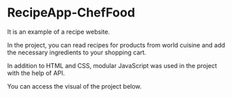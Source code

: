 # RecipeApp-ChefFood

It is an example of a recipe website.

In the project, you can read recipes for products from world cuisine and add the necessary ingredients to your shopping cart.

In addition to HTML and CSS, modular JavaScript was used in the project with the help of API.

You can access the visual of the project below.
